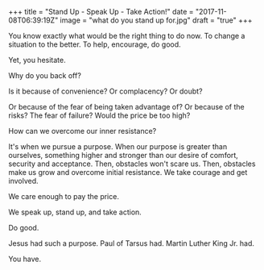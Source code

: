 +++
title = "Stand Up - Speak Up - Take Action!"
date = "2017-11-08T06:39:19Z"
image = "what do you stand up for.jpg"
draft = "true"
+++

You know exactly what would be the right thing to do now. To change a situation to the better. To help, encourage, do good.

Yet, you hesitate.

Why do you back off? 

Is it because of convenience? Or complacency? Or doubt? 

Or because of the fear of being taken advantage of? Or because of the risks? The fear of failure? Would the price be too high?

How can we overcome our inner resistance?

It's when we pursue a purpose. When our purpose is greater than ourselves, something higher and stronger than our desire of comfort, security and acceptance. Then, obstacles won't scare us.  Then, obstacles make us grow and overcome initial resistance. We take courage and get involved. 

We care enough to pay the price.

We speak up, stand up, and take action. 

Do good.

Jesus had such a purpose. Paul of Tarsus had. Martin Luther King Jr. had.

You have.
